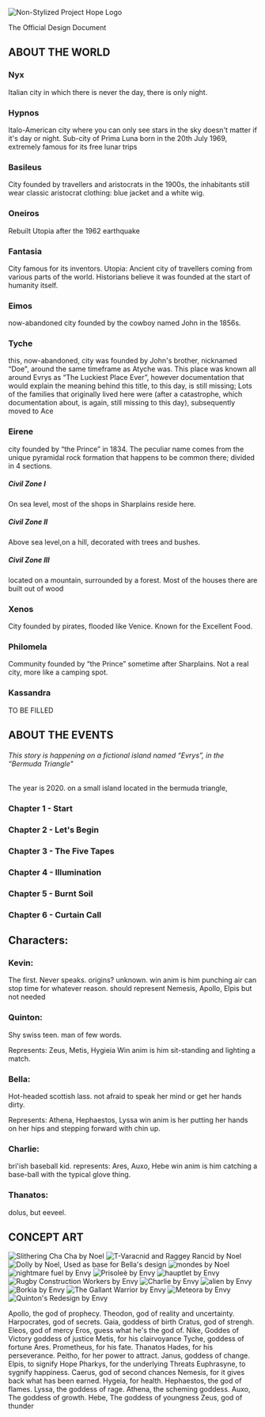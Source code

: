 
![Non-Stylized Project Hope Logo](doc_stuff/nostyle-logo.png)

The Official Design Document

## ABOUT THE WORLD

### Nyx
Italian city in which there is never the day, there is only night.

### Hypnos
Italo-American city where you can only see stars in the sky doesn't matter if it's day or night. Sub-city of Prima Luna born in the 20th July 1969, extremely famous for its free lunar trips

### Basileus
City founded by travellers and aristocrats in the 1900s, the inhabitants still wear classic aristocrat clothing: blue jacket and a white wig.

### Oneiros
Rebuilt Utopia after the 1962 earthquake

### Fantasia
City famous for its inventors. Utopia: Ancient city of travellers coming from various parts of the world. Historians believe it was founded at the start of humanity itself.

### Eimos
now-abandoned city founded by the cowboy named John in the 1856s.

### Tyche
this, now-abandoned, city was founded by John's brother, nicknamed “Doe", around the same timeframe as Atyche was. This place was known all around Evrys as “The Luckiest Place Ever”, however documentation that would explain the meaning behind this title, to this day, is still missing; Lots of the families that originally lived here were (after a catastrophe, which documentation about, is again, still missing to this day), subsequently moved to Ace

### Eirene
city founded by “the Prince” in 1834. The peculiar name comes from the unique pyramidal rock formation that happens to be common there; divided in 4 sections.

##### Civil Zone I
On sea level, most of the shops in Sharplains reside here.

##### Civil Zone II
Above sea level,on a hill, decorated with trees and bushes.
##### Civil Zone III
located on a mountain, surrounded by a forest. Most of the houses there are built out of wood

### Xenos
City founded by pirates, flooded like Venice. Known for the Excellent Food.

### Philomela
Community founded by “the Prince” sometime after Sharplains. Not a real city, more like a camping spot.

### Kassandra
TO BE FILLED


## ABOUT THE EVENTS

###### This story is happening on a fictional island named “Evrys”, in the “Bermuda Triangle"

The year is 2020.
on a small island located in the bermuda triangle,

### Chapter 1 - Start

### Chapter 2 - Let's Begin

### Chapter 3 - The Five Tapes

### Chapter 4 - Illumination

### Chapter 5 - Burnt Soil

### Chapter 6 - Curtain Call

## Characters:

### Kevin:
The first.
Never speaks.
origins? unknown.
win anim is him punching air
can stop time for whatever reason.
should represent Nemesis, Apollo, Elpis but not needed

### Quinton:
Shy swiss teen.
man of few words.

Represents: Zeus, Metis, Hygieia
Win anim is him sit-standing and lighting a match.

### Bella:
Hot-headed scottish lass.
not afraid to speak her mind or get her hands dirty.

Represents: Athena, Hephaestos, Lyssa
win anim is her putting her hands on her hips and stepping forward with chin up.

### Charlie:
bri'ish baseball kid.
represents: Ares, Auxo, Hebe
win anim is him catching a base-ball with the typical glove thing.

### Thanatos:
dolus, but eeveel.



## CONCEPT ART

![](doc_stuff/noel-chacharealsmooth.png "Slithering Cha Cha by Noel")
![](doc_stuff/noel-tvarac&RagRan.png "T-Varacnid and Raggey Rancid by Noel")
![](doc_stuff/noel-dolly_bella.gif "Dolly by Noel, Used as base for Bella's design")
![](doc_stuff/noel-mondes.gif "mondes by Noel")
![](doc_stuff/envy-he_stare.png "nightmare fuel by Envy")
![](doc_stuff/envy-prisolee'.png "Prisoleè by Envy")
![](doc_stuff/envy-hauptlet.png "hauptlet by Envy")
![](doc_stuff/envy-rugby.png "Rugby Construction Workers by Envy")
![](doc_stuff/envy-charlie.png "Charlie by Envy")
![](doc_stuff/envy-alien.png "alien by Envy")
![](doc_stuff/envy-borkia.png "Borkia by Envy")
![](doc_stuff/envy-gallant.png "The Gallant Warrior by Envy")
![](doc_stuff/envy-meteora.png "Meteora by Envy")
![](doc_stuff/envy-quinrede.png "Quinton's Redesign by Envy")

Apollo, the god of prophecy.
Theodon, god of reality and uncertainty.
Harpocrates, god of secrets.
Gaia, goddess of birth
Cratus, god of strengh.
Eleos, god of mercy
Eros, guess what he's the god of.
Nike, Goddes of Victory
goddess of justice
Metis, for his clairvoyance
Tyche, goddess of fortune
Ares.
Prometheus, for his fate.
Thanatos
Hades, for his perseverance.
Peitho, for her power to attract.
Janus, goddess of change.
Elpis, to signify Hope
Pharkys, for the underlying Threats
Euphrasyne, to sygnify happiness.
Caerus, god of second chances
Nemesis, for it gives back what has been earned.
Hygeia, for health.
Hephaestos, the god of flames.
Lyssa, the goddess of rage.
Athena, the scheming goddess.
Auxo, The goddess of growth.
Hebe, The goddess of youngness
Zeus, god of thunder
